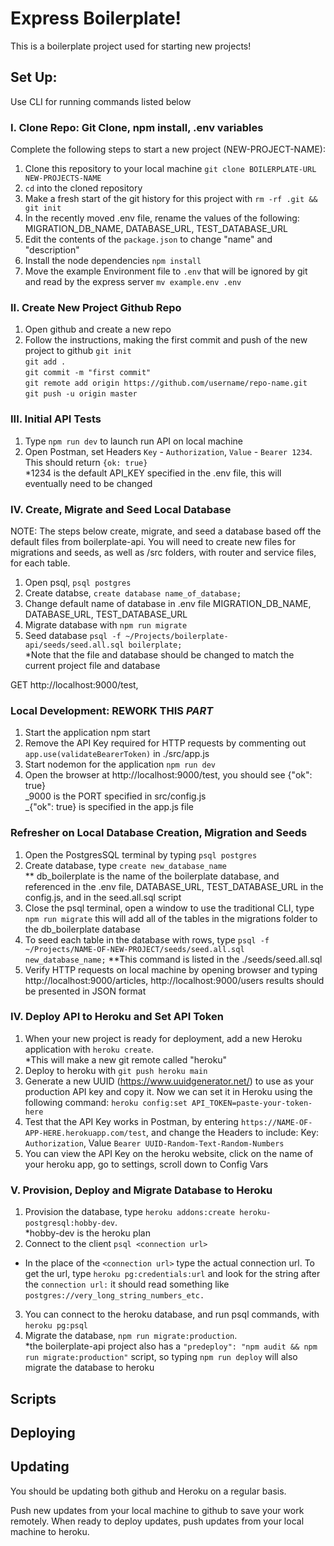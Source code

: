 # Express Boilerplate!

This is a boilerplate project used for starting new projects!

## Set Up:

Use CLI for running commands listed below

### I. Clone Repo: Git Clone, npm install, .env variables

Complete the following steps to start a new project (NEW-PROJECT-NAME):

1. Clone this repository to your local machine `git clone BOILERPLATE-URL NEW-PROJECTS-NAME`
2. `cd` into the cloned repository
3. Make a fresh start of the git history for this project with `rm -rf .git && git init`
4. In the recently moved .env file, rename the values of the following: MIGRATION_DB_NAME, DATABASE_URL, TEST_DATABASE_URL
5. Edit the contents of the `package.json` to change "name" and "description"
6. Install the node dependencies `npm install`
7. Move the example Environment file to `.env` that will be ignored by git and read by the express server `mv example.env .env`

### II. Create New Project Github Repo

1. Open github and create a new repo
2. Follow the instructions, making the first commit and push of the new project to github
   `git init`  
   `git add . `  
   `git commit -m "first commit"`  
   `git remote add origin https://github.com/username/repo-name.git`  
   `git push -u origin master`

### III. Initial API Tests

1. Type `npm run dev` to launch run API on local machine
2. Open Postman, set Headers `Key` - `Authorization`, `Value` - `Bearer 1234`. This should return `{ok: true}`  
   \*1234 is the default API_KEY specified in the .env file, this will eventually need to be changed

### IV. Create, Migrate and Seed Local Database

NOTE: The steps below create, migrate, and seed a database based off the default files from boilerplate-api. You will need to create new files for migrations and seeds, as well as /src folders, with router and service files, for each table.

1. Open psql, `psql postgres`
2. Create databse, `create database name_of_database;`
3. Change default name of database in .env file MIGRATION_DB_NAME, DATABASE_URL, TEST_DATABASE_URL
4. Migrate database with `npm run migrate`
5. Seed database `psql -f ~/Projects/boilerplate-api/seeds/seed.all.sql boilerplate;`  
   \*Note that the file and database should be changed to match the current project file and database

GET http://localhost:9000/test,

### Local Development: REWORK THIS **_PART_**

1. Start the application npm start
2. Remove the API Key required for HTTP requests by commenting out `app.use(validateBearerToken)` in ./src/app.js
3. Start nodemon for the application `npm run dev`
4. Open the browser at http://localhost:9000/test, you should see {"ok": true}  
   _9000 is the PORT specified in src/config.js  
   _{"ok": true} is specified in the app.js file

### Refresher on Local Database Creation, Migration and Seeds

1. Open the PostgresSQL terminal by typing `psql postgres`
2. Create database, type `create new_database_name`  
   \*\* db_boilerplate is the name of the boilerplate database, and referenced in the .env file, DATABASE_URL, TEST_DATABASE_URL in the config.js, and in the seed.all.sql script
3. Close the psql terminal, open a window to use the traditional CLI, type `npm run migrate` this will add all of the tables in the migrations folder to the db_boilerplate database
4. To seed each table in the database with rows, type `psql -f ~/Projects/NAME-OF-NEW-PROJECT/seeds/seed.all.sql new_database_name;`
   \*\*This command is listed in the ./seeds/seed.all.sql
5. Verify HTTP requests on local machine by opening browser and typing http://localhost:9000/articles, http://localhost:9000/users results should be presented in JSON format

### IV. Deploy API to Heroku and Set API Token

1. When your new project is ready for deployment, add a new Heroku application with `heroku create`.  
   \*This will make a new git remote called "heroku"
2. Deploy to heroku with `git push heroku main`
3. Generate a new UUID (https://www.uuidgenerator.net/) to use as your production API key and copy it. Now we can set it in Heroku using the following command: `heroku config:set API_TOKEN=paste-your-token-here`
4. Test that the API Key works in Postman, by entering `https://NAME-OF-APP-HERE.herokuapp.com/test`, and change the Headers to include: Key: `Authorization`, Value `Bearer UUID-Random-Text-Random-Numbers`
5. You can view the API Key on the heroku website, click on the name of your heroku app, go to settings, scroll down to Config Vars

### V. Provision, Deploy and Migrate Database to Heroku

1. Provision the database, type `heroku addons:create heroku-postgresql:hobby-dev`.  
   \*hobby-dev is the heroku plan
2. Connect to the client `psql <connection url>`

- In the place of the `<connection url>` type the actual connection url. To get the url, type `heroku pg:credentials:url` and look for the string after the `connection url:` it should read something like `postgres://very_long_string_numbers_etc.`

3. You can connect to the heroku database, and run psql commands, with `heroku pg:psql`
4. Migrate the database, `npm run migrate:production`.  
   \*the boilerplate-api project also has a `"predeploy": "npm audit && npm run migrate:production"` script, so typing `npm run deploy` will also migrate the database to heroku

## Scripts

## Deploying

## Updating

You should be updating both github and Heroku on a regular basis.

Push new updates from your local machine to github to save your work remotely.
When ready to deploy updates, push updates from your local machine to heroku.
